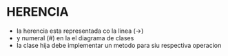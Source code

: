 # HERENCIA
- la herencia esta representada co la linea (->)
- y numeral (#) en la el diagrama de clases
- la clase hija debe implementar un metodo para siu respectiva operacion